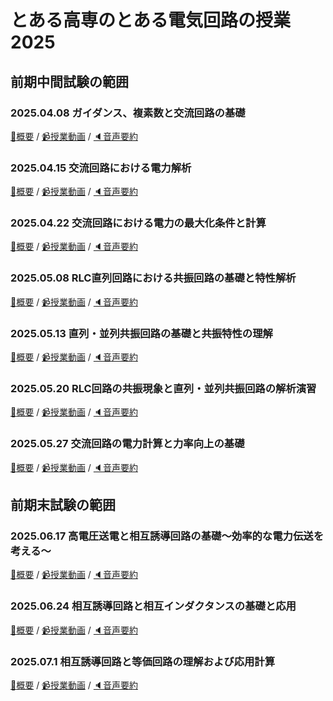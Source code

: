 # とある高専のとある電気回路の授業 2025

## 前期中間試験の範囲
### 2025.04.08 ガイダンス、複素数と交流回路の基礎
[:blue_book:概要](https://github.com/naoya1110/electric_circuit_2_2025/blob/main/20250408.md) / 
[:video_camera:授業動画](https://kosenjp.sharepoint.com/sites/039R73ESII/_layouts/15/embed.aspx?UniqueId=d04c620c-f40d-4ef4-91c7-2246e009207f&embed=%7B%22ust%22%3Atrue%2C%22hv%22%3A%22CopyEmbedCode%22%7D&referrer=StreamWebApp&referrerScenario=EmbedDialog.Create) / 
[:speaker:音声要約](https://kosenjp.sharepoint.com/sites/039R73ESII/_layouts/15/embed.aspx?UniqueId=96705804-0173-4cb8-ae4d-38094052f9a9&embed=%7B%22ust%22%3Atrue%2C%22hv%22%3A%22CopyEmbedCode%22%7D&referrer=StreamWebApp&referrerScenario=EmbedDialog.Create)

### 2025.04.15 交流回路における電力解析
[:blue_book:概要](https://github.com/naoya1110/electric_circuit_2_2025/blob/main/20250415.md) / 
[:video_camera:授業動画](https://kosenjp.sharepoint.com/sites/039R73ESII/_layouts/15/embed.aspx?UniqueId=28739e23-c3ef-4fe7-a726-f567805cd984&embed=%7B%22ust%22%3Atrue%2C%22hv%22%3A%22CopyEmbedCode%22%7D&referrer=StreamWebApp&referrerScenario=EmbedDialog.Create) / 
[:speaker:音声要約](https://kosenjp.sharepoint.com/sites/039R73ESII/_layouts/15/embed.aspx?UniqueId=247d0baa-6f09-4071-a314-f5951de51a10&embed=%7B%22ust%22%3Atrue%2C%22hv%22%3A%22CopyEmbedCode%22%7D&referrer=StreamWebApp&referrerScenario=EmbedDialog.Create)

### 2025.04.22 交流回路における電力の最大化条件と計算
[:blue_book:概要](https://github.com/naoya1110/electric_circuit_2_2025/blob/main/20250422.md) / 
[:video_camera:授業動画](https://kosenjp.sharepoint.com/sites/039R73ESII/_layouts/15/embed.aspx?UniqueId=627b08f4-504a-4a9f-8a29-46353d89ded6&embed=%7B%22ust%22%3Atrue%2C%22hv%22%3A%22CopyEmbedCode%22%7D&referrer=StreamWebApp&referrerScenario=EmbedDialog.Create) / 
[:speaker:音声要約](https://kosenjp.sharepoint.com/sites/039R73ESII/_layouts/15/embed.aspx?UniqueId=a76cc514-d3bb-497d-89e3-ca70e47750c2&embed=%7B%22ust%22%3Atrue%2C%22hv%22%3A%22CopyEmbedCode%22%7D&referrer=StreamWebApp&referrerScenario=EmbedDialog.Create)

### 2025.05.08 RLC直列回路における共振回路の基礎と特性解析
[:blue_book:概要](https://github.com/naoya1110/electric_circuit_2_2025/blob/main/20250508.md) / 
[:video_camera:授業動画](https://kosenjp.sharepoint.com/sites/039R73ESII/_layouts/15/embed.aspx?UniqueId=d1112b22-c750-4b81-ae01-2c062cdf0826&embed=%7B%22ust%22%3Atrue%2C%22hv%22%3A%22CopyEmbedCode%22%7D&referrer=StreamWebApp&referrerScenario=EmbedDialog.Create) / 
[:speaker:音声要約](https://kosenjp.sharepoint.com/sites/039R73ESII/_layouts/15/embed.aspx?UniqueId=25a3abe7-467c-4967-8b5b-bce4ec9f37ab&embed=%7B%22ust%22%3Atrue%2C%22hv%22%3A%22CopyEmbedCode%22%7D&referrer=StreamWebApp&referrerScenario=EmbedDialog.Create)

### 2025.05.13 直列・並列共振回路の基礎と共振特性の理解
[:blue_book:概要](https://github.com/naoya1110/electric_circuit_2_2025/blob/main/20250513.md) / 
[:video_camera:授業動画](https://kosenjp.sharepoint.com/sites/039R73ESII/_layouts/15/embed.aspx?UniqueId=d1112b22-c750-4b81-ae01-2c062cdf0826&embed=%7B%22ust%22%3Atrue%2C%22hv%22%3A%22CopyEmbedCode%22%7D&referrer=StreamWebApp&referrerScenario=EmbedDialog.Create) / 
[:speaker:音声要約](https://kosenjp.sharepoint.com/sites/039R73ESII/_layouts/15/embed.aspx?UniqueId=25a3abe7-467c-4967-8b5b-bce4ec9f37ab&embed=%7B%22ust%22%3Atrue%2C%22hv%22%3A%22CopyEmbedCode%22%7D&referrer=StreamWebApp&referrerScenario=EmbedDialog.Create)

### 2025.05.20 RLC回路の共振現象と直列・並列共振回路の解析演習
[:blue_book:概要](https://github.com/naoya1110/electric_circuit_2_2025/blob/main/20250520.md) / 
[:video_camera:授業動画](https://kosenjp.sharepoint.com/sites/039R73ESII/_layouts/15/embed.aspx?UniqueId=1d3856e0-0ee1-4902-b2b0-62ee686da2b4&embed=%7B%22ust%22%3Atrue%2C%22hv%22%3A%22CopyEmbedCode%22%7D&referrer=StreamWebApp&referrerScenario=EmbedDialog.Create) / 
[:speaker:音声要約](https://kosenjp.sharepoint.com/sites/039R73ESII/_layouts/15/embed.aspx?UniqueId=e2a1ba34-a524-46b5-b65d-76acf5583a48&embed=%7B%22ust%22%3Atrue%2C%22hv%22%3A%22CopyEmbedCode%22%7D&referrer=StreamWebApp&referrerScenario=EmbedDialog.Create)

### 2025.05.27 交流回路の電力計算と力率向上の基礎
[:blue_book:概要](https://github.com/naoya1110/electric_circuit_2_2025/blob/main/20250527.md) / 
[:video_camera:授業動画](https://kosenjp.sharepoint.com/sites/039R73ESII/_layouts/15/embed.aspx?UniqueId=9dde8369-9012-409f-8d1e-d6f516c3f99c&embed=%7B%22ust%22%3Atrue%2C%22hv%22%3A%22CopyEmbedCode%22%7D&referrer=StreamWebApp&referrerScenario=EmbedDialog.Create) / 
[:speaker:音声要約](https://kosenjp.sharepoint.com/sites/039R73ESII/_layouts/15/embed.aspx?UniqueId=549bbdf5-4d44-4223-925a-c0805901b6c3&embed=%7B%22ust%22%3Atrue%2C%22hv%22%3A%22CopyEmbedCode%22%7D&referrer=StreamWebApp&referrerScenario=EmbedDialog.Create)

## 前期末試験の範囲
### 2025.06.17 高電圧送電と相互誘導回路の基礎〜効率的な電力伝送を考える〜
[:blue_book:概要](https://github.com/naoya1110/electric_circuit_2_2025/blob/main/20250617.md) / 
[:video_camera:授業動画](https://kosenjp.sharepoint.com/sites/039R73ESII/_layouts/15/embed.aspx?UniqueId=264ac332-44af-4eef-9fea-81000af43f05&embed=%7B%22ust%22%3Atrue%2C%22hv%22%3A%22CopyEmbedCode%22%7D&referrer=StreamWebApp&referrerScenario=EmbedDialog.Create) / 
[:speaker:音声要約](https://kosenjp.sharepoint.com/sites/039R73ESII/_layouts/15/embed.aspx?UniqueId=1156cafa-d982-4799-9c55-7aa1bb39106a&embed=%7B%22ust%22%3Atrue%2C%22hv%22%3A%22CopyEmbedCode%22%7D&referrer=StreamWebApp&referrerScenario=EmbedDialog.Create)

### 2025.06.24 相互誘導回路と相互インダクタンスの基礎と応用
[:blue_book:概要](https://github.com/naoya1110/electric_circuit_2_2025/blob/main/20250624.md) / 
[:video_camera:授業動画](https://kosenjp.sharepoint.com/sites/039R73ESII/_layouts/15/embed.aspx?UniqueId=fd1f0a83-9469-482a-bb64-64ffb64d8a5b&embed=%7B%22ust%22%3Atrue%2C%22hv%22%3A%22CopyEmbedCode%22%7D&referrer=StreamWebApp&referrerScenario=EmbedDialog.Create) / 
[:speaker:音声要約](https://kosenjp.sharepoint.com/sites/039R73ESII/_layouts/15/embed.aspx?UniqueId=11b9976f-6655-400a-aa70-0e4f173aa874&embed=%7B%22ust%22%3Atrue%2C%22hv%22%3A%22CopyEmbedCode%22%7D&referrer=StreamWebApp&referrerScenario=EmbedDialog.Create)

### 2025.07.1 相互誘導回路と等価回路の理解および応用計算
[:blue_book:概要](https://github.com/naoya1110/electric_circuit_2_2025/blob/main/20250701.md) / 
[:video_camera:授業動画](https://kosenjp.sharepoint.com/sites/039R73ESII/_layouts/15/embed.aspx?UniqueId=1173d6b8-4b22-497c-bee9-10fb41c92e80&embed=%7B%22ust%22%3Atrue%2C%22hv%22%3A%22CopyEmbedCode%22%7D&referrer=StreamWebApp&referrerScenario=EmbedDialog.Create) / 
[:speaker:音声要約](https://kosenjp.sharepoint.com/sites/039R73ESII/_layouts/15/embed.aspx?UniqueId=d68e91af-279d-4b61-a1b9-497a45186555&embed=%7B%22ust%22%3Atrue%2C%22hv%22%3A%22CopyEmbedCode%22%7D&referrer=StreamWebApp&referrerScenario=EmbedDialog.Create)
